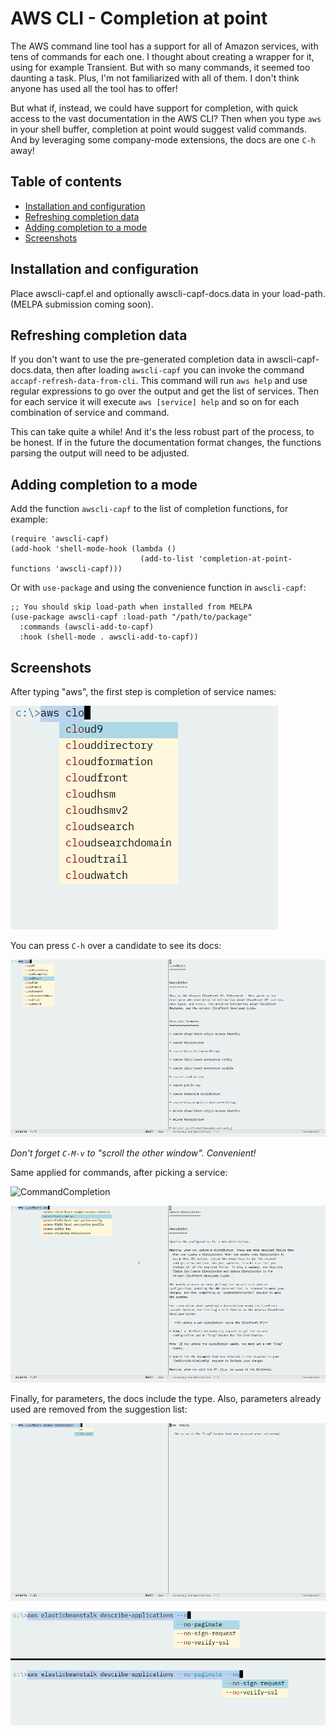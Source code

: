 # AWS CLI - Completion at point

The AWS command line tool has a support for all of Amazon services, with tens of commands for each one.
I thought about creating a wrapper for it, using for example Transient. But with so many commands, it seemed too daunting a task.
Plus, I'm not familiarized with all of them. I don't think anyone has used all the tool has to offer!  

But what if, instead, we could have support for completion, with quick access to the vast documentation in the AWS CLI? Then when you type
`aws` in your shell buffer, completion at point would suggest valid commands. And by leveraging some company-mode extensions, the docs
are one `C-h` away!

## Table of contents

<!--ts-->

   * [Installation and configuration](#installation-and-configuration)
   * [Refreshing completion data](#refreshing-completion-data)
   * [Adding completion to a mode](#adding-completion-to-a-mode)
   * [Screenshots](#screenshots)

<!--te-->

## Installation and configuration

Place awscli-capf.el and optionally awscli-capf-docs.data in your load-path. (MELPA submission coming soon).

## Refreshing completion data

If you don't want to use the pre-generated completion data in awscli-capf-docs.data, then after loading `awscli-capf` 
you can invoke the command `accapf-refresh-data-from-cli`.
This command will run `aws help` and use regular expressions to go over the output and get the list of services.
Then for each service it will execute `aws [service] help` and so on for each combination of service and command.

This can take quite a while! And it's the less robust part of the process, to be honest. If in the future the documentation
format changes, the functions parsing the output will need to be adjusted.

## Adding completion to a mode

Add the function `awscli-capf` to the list of completion functions, for example:

```elisp
(require 'awscli-capf)
(add-hook 'shell-mode-hook (lambda ()
                             (add-to-list 'completion-at-point-functions 'awscli-capf)))
```

Or with `use-package` and using the convenience function in `awscli-capf`:

```elisp
;; You should skip load-path when installed from MELPA
(use-package awscli-capf :load-path "/path/to/package"
  :commands (awscli-add-to-capf)
  :hook (shell-mode . awscli-add-to-capf))
```

## Screenshots

After typing "aws", the first step is completion of service names:

![ServiceCompletion](./screenshots/ServiceCompletion.png)

You can press `C-h` over a candidate to see its docs:

![ServiceCompletionWithDocs](./screenshots/ServiceCompletionWithDocs.png)

_Don't forget `C-M-v` to "scroll the other window". Convenient!_

Same applied for commands, after picking a service:

![CommandCompletion](./screenshoots/CommandCompletion.png)

![commandCompletionWithDocs](./screenshots/CommandCompletionWithDocs.png)

Finally, for parameters, the docs include the type. Also, parameters already used
are removed from the suggestion list:

![ParameterWithDocs](./screenshots/ParameterWithDocs.png)

![ParamsNoRepeat](./screenshots/ParamsNoRepeat.png)
